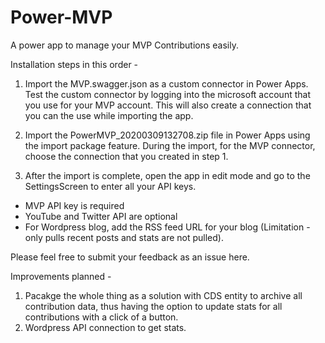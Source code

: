 # Power-MVP
A power app to manage your MVP Contributions easily.


Installation steps in this order -
1. Import the MVP.swagger.json as a custom connector in Power Apps. Test the custom connector by logging into the microsoft account that you use for your MVP account. This will also create a connection that you can the use while importing the app.

2. Import the PowerMVP_20200309132708.zip file in Power Apps using the import package feature.
During the import, for the MVP connector, choose the connection that you created in step 1.

3. After the import is complete, open the app in edit mode and go to the SettingsScreen to enter all your API keys.
- MVP API key is required
- YouTube and Twitter API are optional
- For Wordpress blog, add the RSS feed URL for your blog (Limitation - only pulls recent posts and stats are not pulled).

Please feel free to submit your feedback as an issue here.

Improvements planned -
1. Pacakge the whole thing as a solution with CDS entity to archive all contribution data, thus having the option to update stats for all contributions with a click of a button.
2. Wordpress API connection to get stats.
